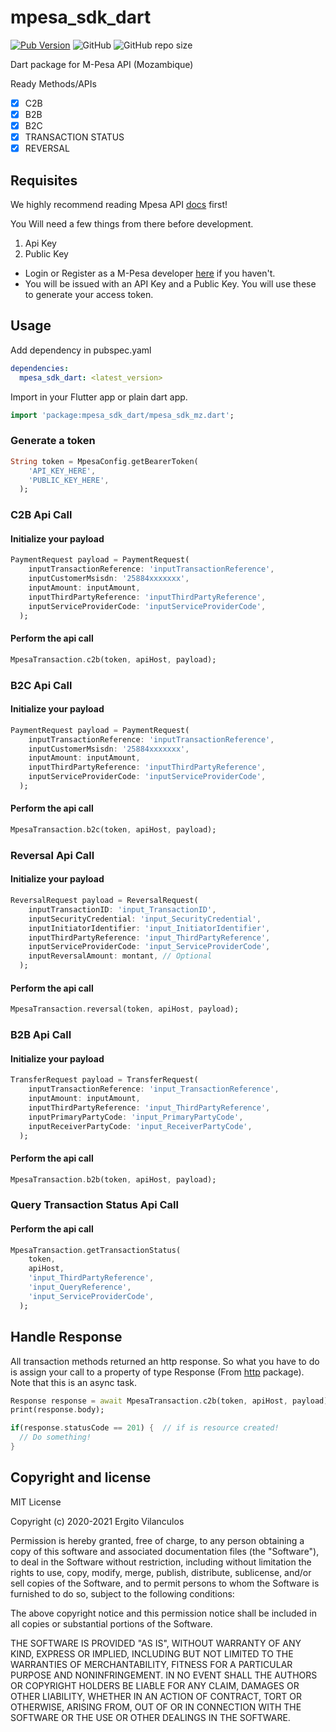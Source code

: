 # mpesa_sdk_dart

[![Pub Version](https://img.shields.io/pub/v/mpesa_sdk_dart?color=blue)](https://pub.dev/packages/mpesa_sdk_mz)
![GitHub](https://img.shields.io/github/license/realrgt/mpesa_sdk_dart)
![GitHub repo size](https://img.shields.io/github/repo-size/realrgt/mpesa_sdk_dart?color=red)

Dart package for M-Pesa API (Mozambique)

Ready Methods/APIs

- [x] C2B
- [x] B2B
- [x] B2C
- [x] TRANSACTION STATUS
- [x] REVERSAL

## Requisites

We highly recommend reading Mpesa API [docs](https://developer.mpesa.vm.co.mz/) first!

You Will need a few things from there before development.

1. Api Key
2. Public Key

- Login or Register as a M-Pesa developer [here](https://developer.mpesa.vm.co.mz/accounts/login/?next=/accounts/signup/) if you haven't.
- You will be issued with an API Key and a Public Key. You will use these to generate your access token.

## Usage

Add dependency in pubspec.yaml

```yaml
dependencies:
  mpesa_sdk_dart: <latest_version>
```

Import in your Flutter app or plain dart app.

```dart
import 'package:mpesa_sdk_dart/mpesa_sdk_mz.dart';
```

### Generate a token

```dart
String token = MpesaConfig.getBearerToken(
    'API_KEY_HERE',
    'PUBLIC_KEY_HERE',
  );
```

### C2B Api Call

#### Initialize your payload

```dart
PaymentRequest payload = PaymentRequest(
    inputTransactionReference: 'inputTransactionReference',
    inputCustomerMsisdn: '25884xxxxxxx',
    inputAmount: inputAmount,
    inputThirdPartyReference: 'inputThirdPartyReference',
    inputServiceProviderCode: 'inputServiceProviderCode',
  );
```

#### Perform the api call

```dart
MpesaTransaction.c2b(token, apiHost, payload);
```

### B2C Api Call

#### Initialize your payload

```dart
PaymentRequest payload = PaymentRequest(
    inputTransactionReference: 'inputTransactionReference',
    inputCustomerMsisdn: '25884xxxxxxx',
    inputAmount: inputAmount,
    inputThirdPartyReference: 'inputThirdPartyReference',
    inputServiceProviderCode: 'inputServiceProviderCode',
  );
```

#### Perform the api call

```dart
MpesaTransaction.b2c(token, apiHost, payload);
```

### Reversal Api Call

#### Initialize your payload

```dart
ReversalRequest payload = ReversalRequest(
    inputTransactionID: 'input_TransactionID',
    inputSecurityCredential: 'input_SecurityCredential',
    inputInitiatorIdentifier: 'input_InitiatorIdentifier',
    inputThirdPartyReference: 'input_ThirdPartyReference',
    inputServiceProviderCode: 'input_ServiceProviderCode',
    inputReversalAmount: montant, // Optional
  );
```

#### Perform the api call

```dart
MpesaTransaction.reversal(token, apiHost, payload);
```

### B2B Api Call

#### Initialize your payload

```dart
TransferRequest payload = TransferRequest(
    inputTransactionReference: 'input_TransactionReference',
    inputAmount: inputAmount,
    inputThirdPartyReference: 'input_ThirdPartyReference',
    inputPrimaryPartyCode: 'input_PrimaryPartyCode',
    inputReceiverPartyCode: 'input_ReceiverPartyCode',
  );
```

#### Perform the api call

```dart
MpesaTransaction.b2b(token, apiHost, payload);
```

### Query Transaction Status Api Call

#### Perform the api call

```dart
MpesaTransaction.getTransactionStatus(
    token,
    apiHost,
    'input_ThirdPartyReference',
    'input_QueryReference',
    'input_ServiceProviderCode',
  );
```

## Handle Response

All transaction methods returned an http response. So what you have to do is assign your call to a property of type Response (From [http](https://pub.dev/packages/http) package). Note that this is an async task.

```dart
Response response = await MpesaTransaction.c2b(token, apiHost, payload);
print(response.body);

if(response.statusCode == 201) {  // if is resource created!
  // Do something!
}
```

## Copyright and license

MIT License

Copyright (c) 2020-2021 Ergito Vilanculos

Permission is hereby granted, free of charge, to any person obtaining a copy
of this software and associated documentation files (the "Software"), to deal
in the Software without restriction, including without limitation the rights
to use, copy, modify, merge, publish, distribute, sublicense, and/or sell
copies of the Software, and to permit persons to whom the Software is
furnished to do so, subject to the following conditions:

The above copyright notice and this permission notice shall be included in all
copies or substantial portions of the Software.

THE SOFTWARE IS PROVIDED "AS IS", WITHOUT WARRANTY OF ANY KIND, EXPRESS OR
IMPLIED, INCLUDING BUT NOT LIMITED TO THE WARRANTIES OF MERCHANTABILITY,
FITNESS FOR A PARTICULAR PURPOSE AND NONINFRINGEMENT. IN NO EVENT SHALL THE
AUTHORS OR COPYRIGHT HOLDERS BE LIABLE FOR ANY CLAIM, DAMAGES OR OTHER
LIABILITY, WHETHER IN AN ACTION OF CONTRACT, TORT OR OTHERWISE, ARISING FROM,
OUT OF OR IN CONNECTION WITH THE SOFTWARE OR THE USE OR OTHER DEALINGS IN THE
SOFTWARE.
